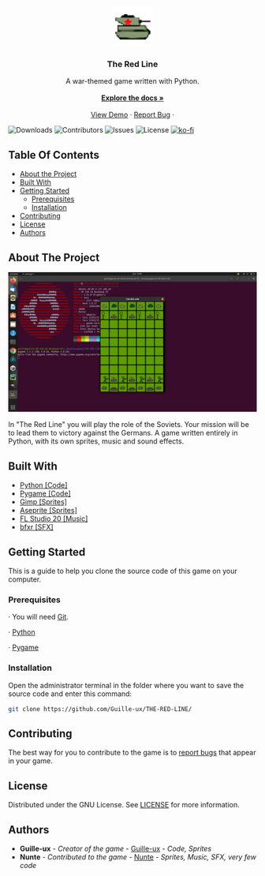 <br/>
<p align="center">
  <a href="https://github.com/Guille-ux/THE-RED-LINE">
    <img src="assets/icon.png" alt="Logo" width="80" height="80">
  </a>

  <h3 align="center">The Red Line</h3>

  <p align="center">
    A war-themed game written with Python.
    <br/>
    <br/>
    <a href="https://github.com/Guille-ux/THE-RED-LINE"><strong>Explore the docs »</strong></a>
    <br/>
    <br/>
    <a href="https://github.com/Guille-ux/THE-RED-LINE">View Demo</a>
    ·
    <a href="https://github.com/Guille-ux/THE-RED-LINE/issues">Report Bug</a>
    ·
  </p>
</p>

![Downloads](https://img.shields.io/github/downloads/Guille-ux/THE-RED-LINE/total) ![Contributors](https://img.shields.io/github/contributors/Guille-ux/THE-RED-LINE?color=dark-green) ![Issues](https://img.shields.io/github/issues/Guille-ux/THE-RED-LINE) ![License](https://img.shields.io/github/license/Guille-ux/THE-RED-LINE)
[![ko-fi](https://ko-fi.com/img/githubbutton_sm.svg)](https://ko-fi.com/J3J2JVFYI)

## Table Of Contents

* [About the Project](#about-the-project)
* [Built With](#built-with)
* [Getting Started](#getting-started)
  * [Prerequisites](#prerequisites)
  * [Installation](#installation)
* [Contributing](#contributing)
* [License](#license)
* [Authors](#authors)
## About The Project

![Screen shot](screenshots/screen.png)

In "The Red Line" you will play the role of the Soviets. Your mission will be to lead them to victory against the Germans.
A game written entirely in Python, with its own sprites, music and sound effects.

## Built With
* [Python [Code]](https://www.python.org)
* [Pygame [Code]](https://www.pygame.org)
* [Gimp [Sprites]](https://www.gimp.org)
* [Aseprite [Sprites]](https://www.aseprite.org)
* [FL Studio 20 [Music]](https://www.image-line.com/fl-studio/)
* [bfxr [SFX]](https://www.bfxr.net)

## Getting Started

This is a guide to help you clone the source code of this game on your computer.

### Prerequisites

· You will need [Git](https://git-scm.com/book/en/v2/Getting-Started-Installing-Git).

· [Python](https://www.python.org)

· [Pygame](https://www.pygame.org)

### Installation

Open the administrator terminal in the folder where you want to save the source code and enter this command:

```sh
git clone https://github.com/Guille-ux/THE-RED-LINE/
```

## Contributing

The best way for you to contribute to the game is to [report bugs](https://github.com/Guille-ux/THE-RED-LINE/issues) that appear in your game.




## License

Distributed under the GNU License. See [LICENSE](https://github.com/Guille-ux/THE-RED-LINE/blob/main/LICENSE.md) for more information.

## Authors

* **Guille-ux** - *Creator of the game* - [Guille-ux](https://github.com/Guille-ux) - *Code, Sprites*
* **Nunte** - *Contributed to the game* - [Nunte](https://github.com/NunteGamer) - *Sprites, Music, SFX, very few code*
